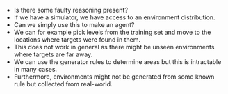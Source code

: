 - Is there some faulty reasoning present?
- If we have a simulator, we have access to an environment distribution.
- Can we simply use this to make an agent?
- We can for example pick levels from the training set and move to the locations where targets were found in them.
- This does not work in general as there might be unseen environments where targets are far away.
- We can use the generator rules to determine areas but this is intractable in many cases.
- Furthermore, environments might not be generated from some known rule but collected from real-world.